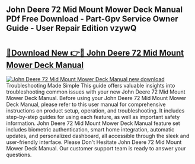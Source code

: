 ## John Deere 72 Mid Mount Mower Deck Manual PDf Free Download - Part-Gpv Service Owner Guide - User Repair Edition vzywQ

# <h2><a href="http://bc96926.oget.top/?id=John+Deere+72+Mid+Mount+Mower+Deck+Manual">🔗Download New 👉🔴 John Deere 72 Mid Mount Mower Deck Manual</a></h2>

[![John Deere 72 Mid Mount Mower Deck Manual new download](https://i.imgur.com/5g1atiW.png)](http://bc96926.oget.top/?id=John+Deere+72+Mid+Mount+Mower+Deck+Manual)
Troubleshooting Made Simple This guide offers valuable insights into troubleshooting common issues with your new John Deere 72 Mid Mount Mower Deck Manual. Before using your John Deere 72 Mid Mount Mower Deck Manual, please refer to this user manual for comprehensive instructions on product setup, operation, and troubleshooting. It includes step-by-step guides for using each feature, as well as important safety information. John Deere 72 Mid Mount Mower Deck Manual feature set includes biometric authentication, smart home integration, automatic updates, and personalized dashboard, all accessible through the sleek and user-friendly interface. Please Don't Hesitate John Deere 72 Mid Mount Mower Deck Manual. Our customer support team is ready to answer your questions.
